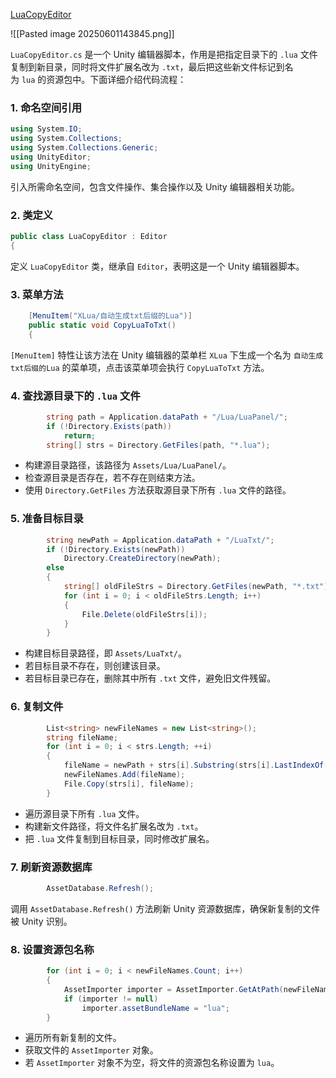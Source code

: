 [LuaCopyEditor](file:///D:/Obsidian%20Unity/Unity/%E7%83%AD%E6%9B%B4%E6%96%B0%E6%96%B9%E6%A1%88/Assets/Editor/LuaCopyEditor.cs)

![[Pasted image 20250601143845.png]]

`LuaCopyEditor.cs` 是一个 Unity 编辑器脚本，作用是把指定目录下的 `.lua` 文件复制到新目录，同时将文件扩展名改为 `.txt`，最后把这些新文件标记到名为 `lua` 的资源包中。下面详细介绍代码流程：

### 1. 命名空间引用
```csharp
using System.IO;
using System.Collections;
using System.Collections.Generic;
using UnityEditor;
using UnityEngine;
```
引入所需命名空间，包含文件操作、集合操作以及 Unity 编辑器相关功能。

### 2. 类定义
```csharp
public class LuaCopyEditor : Editor
{
```
定义 `LuaCopyEditor` 类，继承自 `Editor`，表明这是一个 Unity 编辑器脚本。

### 3. 菜单方法
```csharp
    [MenuItem("XLua/自动生成txt后缀的Lua")]
    public static void CopyLuaToTxt()
    {
```
`[MenuItem]` 特性让该方法在 Unity 编辑器的菜单栏 `XLua` 下生成一个名为 `自动生成txt后缀的Lua` 的菜单项，点击该菜单项会执行 `CopyLuaToTxt` 方法。

### 4. 查找源目录下的 `.lua` 文件
```csharp
        string path = Application.dataPath + "/Lua/LuaPanel/";
        if (!Directory.Exists(path))
            return;
        string[] strs = Directory.GetFiles(path, "*.lua");
```
- 构建源目录路径，该路径为 `Assets/Lua/LuaPanel/`。
- 检查源目录是否存在，若不存在则结束方法。
- 使用 `Directory.GetFiles` 方法获取源目录下所有 `.lua` 文件的路径。

### 5. 准备目标目录
```csharp
        string newPath = Application.dataPath + "/LuaTxt/";
        if (!Directory.Exists(newPath))
            Directory.CreateDirectory(newPath);
        else
        {
            string[] oldFileStrs = Directory.GetFiles(newPath, "*.txt");
            for (int i = 0; i < oldFileStrs.Length; i++)
            {
                File.Delete(oldFileStrs[i]);
            }
        }
```
- 构建目标目录路径，即 `Assets/LuaTxt/`。
- 若目标目录不存在，则创建该目录。
- 若目标目录已存在，删除其中所有 `.txt` 文件，避免旧文件残留。

### 6. 复制文件
```csharp
        List<string> newFileNames = new List<string>();
        string fileName;
        for (int i = 0; i < strs.Length; ++i)
        {
            fileName = newPath + strs[i].Substring(strs[i].LastIndexOf("/") + 1) + ".txt";
            newFileNames.Add(fileName);
            File.Copy(strs[i], fileName);
        }
```
- 遍历源目录下所有 `.lua` 文件。
- 构建新文件路径，将文件名扩展名改为 `.txt`。
- 把 `.lua` 文件复制到目标目录，同时修改扩展名。

### 7. 刷新资源数据库
```csharp
        AssetDatabase.Refresh();
```
调用 `AssetDatabase.Refresh()` 方法刷新 Unity 资源数据库，确保新复制的文件被 Unity 识别。

### 8. 设置资源包名称
```csharp
        for (int i = 0; i < newFileNames.Count; i++)
        {
            AssetImporter importer = AssetImporter.GetAtPath(newFileNames[i].Substring(newFileNames[i].IndexOf("Assets")));
            if (importer != null)
                importer.assetBundleName = "lua";
        }
```
- 遍历所有新复制的文件。
- 获取文件的 `AssetImporter` 对象。
- 若 `AssetImporter` 对象不为空，将文件的资源包名称设置为 `lua`。